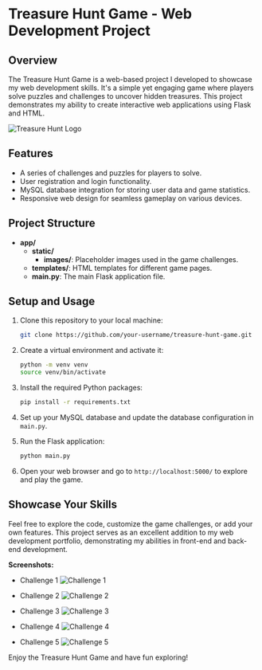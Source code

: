 # Treasure Hunt Game - Web Development Project

## Overview

The Treasure Hunt Game is a web-based project I developed to showcase my web development skills. It's a simple yet engaging game where players solve puzzles and challenges to uncover hidden treasures. This project demonstrates my ability to create interactive web applications using Flask and HTML.

![Treasure Hunt Logo](images/treasure_hunt_logo.png)

## Features

- A series of challenges and puzzles for players to solve.
- User registration and login functionality.
- MySQL database integration for storing user data and game statistics.
- Responsive web design for seamless gameplay on various devices.

## Project Structure

- **app/**
  - **static/**
    - **images/**: Placeholder images used in the game challenges.
  - **templates/**: HTML templates for different game pages.
  - **main.py**: The main Flask application file.

## Setup and Usage

1. Clone this repository to your local machine:

   ```bash
   git clone https://github.com/your-username/treasure-hunt-game.git
   ```

2. Create a virtual environment and activate it:

   ```bash
   python -m venv venv
   source venv/bin/activate
   ```

3. Install the required Python packages:

   ```bash
   pip install -r requirements.txt
   ```

4. Set up your MySQL database and update the database configuration in `main.py`.

5. Run the Flask application:

   ```bash
   python main.py
   ```

6. Open your web browser and go to `http://localhost:5000/` to explore and play the game.

## Showcase Your Skills

Feel free to explore the code, customize the game challenges, or add your own features. This project serves as an excellent addition to my web development portfolio, demonstrating my abilities in front-end and back-end development.

**Screenshots:**

- Challenge 1
  ![Challenge 1](images/challenge1.png)

- Challenge 2
  ![Challenge 2](images/challenge2.png)

- Challenge 3
  ![Challenge 3](images/challenge3.png)

- Challenge 4
  ![Challenge 4](images/challenge4.png)

- Challenge 5
  ![Challenge 5](images/challenge5.png)

Enjoy the Treasure Hunt Game and have fun exploring!
